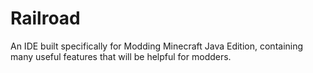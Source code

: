 # Railroad
An IDE built specifically for Modding Minecraft Java Edition, containing many useful features that will be helpful for modders.
